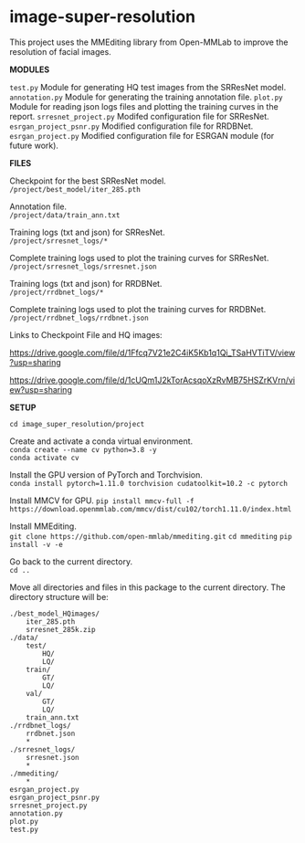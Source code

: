 # image-super-resolution

This project uses the MMEditing library from Open-MMLab to improve the resolution of facial images.

**MODULES**

`test.py` Module for generating HQ test images from the SRResNet model.
`annotation.py` Module for generating the training annotation file.
`plot.py` Module for reading json logs files and plotting the training curves in the report.
`srresnet_project.py` Modifed configuration file for SRResNet.
`esrgan_project_psnr.py` Modified configuration file for RRDBNet.
`esrgan_project.py` Modified configuration file for ESRGAN module (for future work).

**FILES**  
   
Checkpoint for the best SRResNet model.  
`/project/best_model/iter_285.pth` 

Annotation file.  
`/project/data/train_ann.txt` 			

Training logs (txt and json) for SRResNet.  
`/project/srresnet_logs/*`

Complete training logs used to plot the training curves for SRResNet.			
`/project/srresnet_logs/srresnet.json`		

Training logs (txt and json) for RRDBNet.  
`/project/rrdbnet_logs/*`

Complete training logs used to plot the training curves for RRDBNet.  			
`/project/rrdbnet_logs/rrdbnet.json`		
 

Links to Checkpoint File and HQ images:  

https://drive.google.com/file/d/1Ffcq7V21e2C4iK5Kb1q1Qi_TSaHVTiTV/view?usp=sharing  

https://drive.google.com/file/d/1cUQm1J2kTorAcsqoXzRvMB75HSZrKVrn/view?usp=sharing


**SETUP**

`cd image_super_resolution/project`

Create and activate a conda virtual environment.  
`conda create --name cv python=3.8 -y`  
`conda activate cv`

Install the GPU version of PyTorch and Torchvision.  
`conda install pytorch=1.11.0 torchvision cudatoolkit=10.2 -c pytorch`

Install MMCV for GPU.
`pip install mmcv-full -f https://download.openmmlab.com/mmcv/dist/cu102/torch1.11.0/index.html`  

Install MMEditing.  
`git clone https://github.com/open-mmlab/mmediting.git`
`cd mmediting`
`pip install -v -e`

Go back to the current directory.  
`cd ..`

Move all directories and files in this package to the current directory.
The directory structure will be:

```
./best_model_HQimages/
	iter_285.pth
	srresnet_285k.zip
./data/
	test/
		HQ/
		LQ/
	train/
		GT/
		LQ/
	val/
		GT/
		LQ/
	train_ann.txt
./rrdbnet_logs/
	rrdbnet.json
	*
./srresnet_logs/
	srresnet.json
	*
./mmediting/
	*
esrgan_project.py
esrgan_project_psnr.py
srresnet_project.py
annotation.py
plot.py
test.py
```